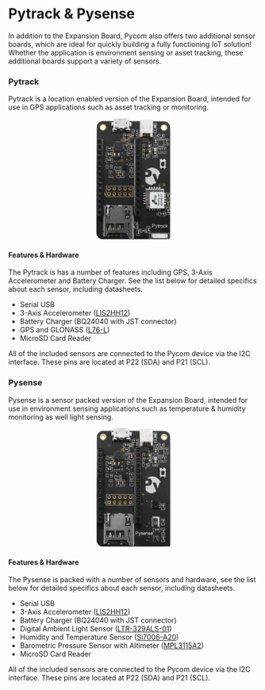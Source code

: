 # Pytrack & Pysense

In addition to the Expansion Board, Pycom also offers two additional sensor boards, which are ideal for quickly building a fully functioning IoT solution! Whether the application is environment sensing or asset tracking, these additional boards support a variety of sensors.

### Pytrack

Pytrack is a location enabled version of the Expansion Board, intended for use in GPS applications such as asset tracking or monitoring.

<p align="center"><img src ="../../img/pytrack.png" width="150"></p>

#### Features & Hardware

The Pytrack is has a number of features including GPS, 3-Axis Accelerometer and Battery Charger. See the list below for detailed specifics about each sensor, including datasheets.

- Serial USB
- 3-Axis Accelerometer ([LIS2HH12]())
- Battery Charger (BQ24040 with JST connector)
- GPS and GLONASS ([L76-L]())
- MicroSD Card Reader

All of the included sensors are connected to the Pycom device via the I2C interface. These pins are located at P22 (SDA) and P21 (SCL).

### Pysense

Pysense is a sensor packed version of the Expansion Board, intended for use in environment sensing applications such as temperature & humidity monitoring as well light sensing.

<p align="center"><img src ="../../img/pysense.png" width="150"></p>

#### Features & Hardware

The Pysense is packed with a number of sensors and hardware, see the list below for detailed specifics about each sensor, including datasheets.

- Serial USB
- 3-Axis Accelerometer ([LIS2HH12]())
- Battery Charger (BQ24040 with JST connector)
- Digital Ambient Light Sensor ([LTR-329ALS-01]())
- Humidity and Temperature Sensor ([Si7006-A20]())
- Barometric Pressure Sensor with Altimeter ([MPL3115A2]())
- MicroSD Card Reader

All of the included sensors are connected to the Pycom device via the I2C interface. These pins are located at P22 (SDA) and P21 (SCL).
